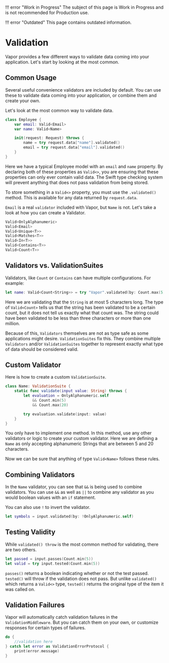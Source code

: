 !!! error "Work in Progress"
    The subject of this page is Work in Progress and is not recommended for Production use.

!!! error "Outdated"
    This page contains outdated information.

# Validation

Vapor provides a few different ways to validate data coming into your application. Let's start by looking at the most common.

## Common Usage

Several useful convenience validators are included by default. You can use these to validate data coming into your application, or combine them and create your own.

Let's look at the most common way to validate data.

```swift
class Employee {
    var email: Valid<Email>
    var name: Valid<Name>

    init(request: Request) throws {
        name = try request.data["name"].validated()
        email = try request.data["email"].validated()
    }
}
```

Here we have a typical Employee model with an `email` and `name` property. By declaring both of these properties as `Valid<>`, you are ensuring that these properties can only ever contain valid data. The Swift type checking system will prevent anything that does not pass validation from being stored.

To store something in a `Valid<>` property, you must use the `.validated()` method. This is available for any data returned by `request.data`.

`Email` is a real `validator` included with Vapor, but `Name` is not. Let's take a look at how you can create a Validator.

```swift
Valid<OnlyAlphanumeric>
Valid<Email>
Valid<Unique<T>>
Valid<Matches<T>>
Valid<In<T>>
Valid<Contains<T>>
Valid<Count<T>>
```

## Validators vs. ValidationSuites

Validators, like `Count` or `Contains` can have multiple configurations. For example:

```swift
let name: Valid<Count<String>> = try "Vapor".validated(by: Count.max(5))
```

Here we are validating that the `String` is at most 5 characters long. The type of `Valid<Count>` tells us that the string has been validated to be a certain count, but it does not tell us exactly what that count was. The string could have been validated to be less than three characters or more than one million.

Because of this, `Validators` themselves are not as type safe as some applications might desire. `ValidationSuites` fix this. They combine multiple `Validators` and/or `ValidationSuites` together to represent exactly what type of data should be considered valid.

## Custom Validator

Here is how to create a custom `ValidationSuite`.

```swift
class Name: ValidationSuite {
    static func validate(input value: String) throws {
        let evaluation = OnlyAlphanumeric.self
            && Count.min(5)
            && Count.max(20)

        try evaluation.validate(input: value)
    }
}
```

You only have to implement one method. In this method, use any other validators or logic to create your custom validator. Here we are defining a `Name` as only accepting alphanumeric Strings that are between 5 and 20 characters.

Now we can be sure that anything of type `Valid<Name>` follows these rules.

## Combining Validators

In the `Name` validator, you can see that `&&` is being used to combine validators. You can use `&&` as well as `||` to combine any validator as you would boolean values with an `if` statement.

You can also use `!` to invert the validator.

```swift
let symbols = input.validated(by: !OnlyAlphanumeric.self)
```

## Testing Validity

While `validated() throw` is the most common method for validating, there are two others.

```swift
let passed = input.passes(Count.min(5))
let valid = try input.tested(Count.min(5))
```

`passes()` returns a boolean indicating whether or not the test passed. `tested()` will throw if the validation does not pass. But unlike `validated()` which returns a `Valid<>` type, `tested()` returns the original type of the item it was called on.

## Validation Failures

Vapor will automatically catch validation failures in the `ValidationMiddleware`. But you can catch them on your own, or customize responses for certain types of failures.

```swift
do {
    //validation here
} catch let error as ValidationErrorProtocol {
    print(error.message)
}
```
